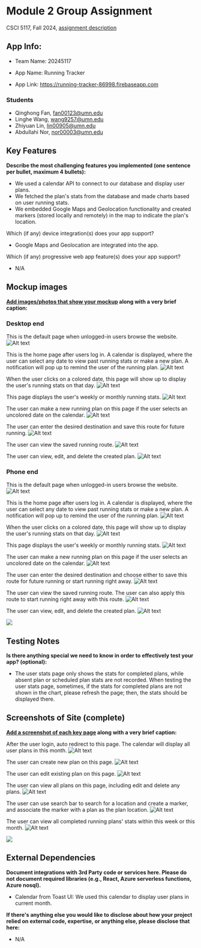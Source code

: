 # Module 2 Group Assignment

CSCI 5117, Fall 2024, [assignment description](https://canvas.umn.edu/courses/460699/pages/project-2)

## App Info:

* Team Name: 20245117

* App Name: Running Tracker
* App Link: <https://running-tracker-86998.firebaseapp.com>

### Students

* Qinghong Fan, fan00123@umn.edu
* Linghe Wang, wang9257@umn.edu
* Zhiyuan Lin, lin00905@umn.edu
* Abdullahi Nor, nor00003@umn.edu


## Key Features

**Describe the most challenging features you implemented
(one sentence per bullet, maximum 4 bullets):**

* We used a calendar API to connect to our database and display user plans.
* We fetched the plan's stats from the database and made charts based on user running stats.
* We embedded Google Maps and Geolocation functionality and created markers (stored locally and remotely) in the map to indicate the plan's location.

Which (if any) device integration(s) does your app support?

* Google Maps and Geolocation are integrated into the app.

Which (if any) progressive web app feature(s) does your app support?

* N/A



## Mockup images

**[Add images/photos that show your mockup](https://stackoverflow.com/questions/10189356/how-to-add-screenshot-to-readmes-in-github-repository) along with a very brief caption:**
### Desktop end
This is the default page when unlogged-in users browse the website.
![Alt text](https://github.com/csci5117f24/project-2-20245117/blob/main/low-fidelity/pc_home_not_login.png "pc home page")

This is the home page after users log in. A calendar is displayed, where the user can select any date to view past running stats or make a new plan. A notification will pop up to remind the user of the running plan.
![Alt text](https://github.com/csci5117f24/project-2-20245117/blob/main/low-fidelity/pc_home_login.png "pc home page")

When the user clicks on a colored date, this page will show up to display the user's running stats on that day.
![Alt text](https://github.com/csci5117f24/project-2-20245117/blob/main/low-fidelity/pc_specific_date_stats.png "specific date stats")

This page displays the user's weekly or monthly running stats.
![Alt text](https://github.com/csci5117f24/project-2-20245117/blob/main/low-fidelity/pc_weekly_monthly_stats.png "weekly&monthly stats")

The user can make a new running plan on this page if the user selects an uncolored date on the calendar.
![Alt text](https://github.com/csci5117f24/project-2-20245117/blob/main/low-fidelity/pc_create_new_plan.png "create new plan")

The user can enter the desired destination and save this route for future running.
![Alt text](https://github.com/csci5117f24/project-2-20245117/blob/main/low-fidelity/pc_map_page.png "PC map page")

The user can view the saved running route.
![Alt text](https://github.com/csci5117f24/project-2-20245117/blob/main/low-fidelity/pc_saved_route_page.png "PC saved map page")

The user can view, edit, and delete the created plan.
![Alt text](https://github.com/csci5117f24/project-2-20245117/blob/main/low-fidelity/pc_view_plan.png "PC view plan page")

### Phone end
This is the default page when unlogged-in users browse the website.
![Alt text](https://github.com/csci5117f24/project-2-20245117/blob/main/low-fidelity/phone_home_not_login.png "phone home page")

This is the home page after users log in. A calendar is displayed, where the user can select any date to view past running stats or make a new plan. A notification will pop up to remind the user of the running plan.
![Alt text](https://github.com/csci5117f24/project-2-20245117/blob/main/low-fidelity/phone_home_login.png "phone home page")

When the user clicks on a colored date, this page will show up to display the user's running stats on that day.
![Alt text](https://github.com/csci5117f24/project-2-20245117/blob/main/low-fidelity/phone_specific_date_stats.png "specific date stats")

This page displays the user's weekly or monthly running stats.
![Alt text](https://github.com/csci5117f24/project-2-20245117/blob/main/low-fidelity/phone_weekly_monthly_stats.png "weekly&monthly stats")

The user can make a new running plan on this page if the user selects an uncolored date on the calendar.
![Alt text](https://github.com/csci5117f24/project-2-20245117/blob/main/low-fidelity/phone_create_new_plan.png "create new plan")

The user can enter the desired destination and choose either to save this route for future running or start running right away.
![Alt text](https://github.com/csci5117f24/project-2-20245117/blob/main/low-fidelity/phone_map_page.png "Phone map page")

The user can view the saved running route. The user can also apply this route to start running right away with this route.
![Alt text](https://github.com/csci5117f24/project-2-20245117/blob/main/low-fidelity/phone_saved_route_page.png "Phone saved map page")

The user can view, edit, and delete the created plan.
![Alt text](https://github.com/csci5117f24/project-2-20245117/blob/main/low-fidelity/phone_view_plan.png "Phone view plan page")

![](https://media.giphy.com/media/26ufnwz3wDUli7GU0/giphy.gif)


## Testing Notes

**Is there anything special we need to know in order to effectively test your app? (optional):**

* The user stats page only shows the stats for completed plans, while absent plan or scheduled plan stats are not recorded. When testing the user stats page, sometimes, if the stats for completed plans are not shown in the chart, please refresh the page; then, the stats should be displayed there.



## Screenshots of Site (complete)

**[Add a screenshot of each key page](https://stackoverflow.com/questions/10189356/how-to-add-screenshot-to-readmes-in-github-repository)
along with a very brief caption:**

After the user login, auto redirect to this page. The calendar will display all user plans in this month.
![Alt text](https://github.com/csci5117f24/project-2-20245117/blob/main/Complete-Features/calendar.png "calendar page")

The user can create new plan on this page.
![Alt text](https://github.com/csci5117f24/project-2-20245117/blob/main/Complete-Features/create.png "create new plan page")

The user can edit existing plan on this page.
![Alt text](https://github.com/csci5117f24/project-2-20245117/blob/main/Complete-Features/edit.png "edit plan page")

The user can view all plans on this page, including edit and delete any plans.
![Alt text](https://github.com/csci5117f24/project-2-20245117/blob/main/Complete-Features/plans.png "all plans page")

The user can use search bar to search for a location and create a marker, and associate the marker with a plan as the plan location.
![Alt text](https://github.com/csci5117f24/project-2-20245117/blob/main/Complete-Features/map.png "map page")

The user can view all completed running plans' stats within this week or this month.
![Alt text](https://github.com/csci5117f24/project-2-20245117/blob/main/Complete-Features/stats.png "stats page")

![](https://media.giphy.com/media/o0vwzuFwCGAFO/giphy.gif)



## External Dependencies

**Document integrations with 3rd Party code or services here.
Please do not document required libraries (e.g., React, Azure serverless functions, Azure nosql).**

* Calendar from Toast UI: We used this calendar to display user plans in current month.

**If there's anything else you would like to disclose about how your project
relied on external code, expertise, or anything else, please disclose that
here:**

* N/A
